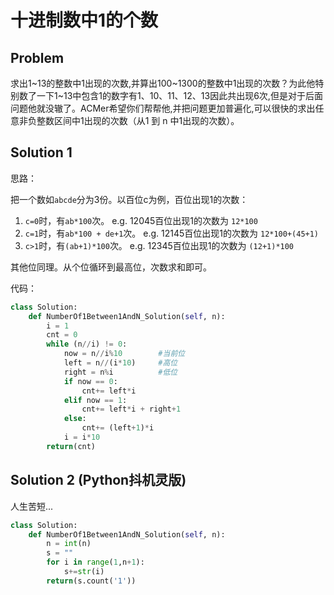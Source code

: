 # 十进制数中1的个数

## Problem

求出1~13的整数中1出现的次数,并算出100~1300的整数中1出现的次数？为此他特别数了一下1~13中包含1的数字有1、10、11、12、13因此共出现6次,但是对于后面问题他就没辙了。ACMer希望你们帮帮他,并把问题更加普遍化,可以很快的求出任意非负整数区间中1出现的次数（从1 到 n 中1出现的次数）。

## Solution 1

思路：

把一个数如`abcde`分为3份。以百位c为例，百位出现1的次数：

1. `c=0`时，有`ab*100`次。  e.g. 12045百位出现1的次数为 `12*100`
2. `c=1`时，有`ab*100 + de+1`次。 e.g. 12145百位出现1的次数为 `12*100+(45+1)`
3. `c>1`时，有`(ab+1)*100`次。  e.g. 12345百位出现1的次数为 `(12+1)*100`

其他位同理。从个位循环到最高位，次数求和即可。

代码：

```python
class Solution:
    def NumberOf1Between1AndN_Solution(self, n):
        i = 1
        cnt = 0
        while (n//i) != 0:
            now = n//i%10        #当前位
            left = n//(i*10)     #高位
            right = n%i          #低位
            if now == 0:
                cnt+= left*i
            elif now == 1:
                cnt+= left*i + right+1
            else:
                cnt+= (left+1)*i
            i = i*10
        return(cnt)
```

## Solution 2 \(Python抖机灵版\)

人生苦短...

```python
class Solution:
    def NumberOf1Between1AndN_Solution(self, n):
        n = int(n)
        s = ""
        for i in range(1,n+1):
            s+=str(i)
        return(s.count('1'))
```

